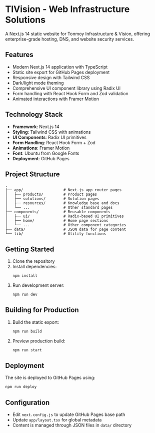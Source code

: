 # TIVision - Web Infrastructure Solutions

A Next.js 14 static website for Tonmoy Infrastructure & Vision, offering enterprise-grade hosting, DNS, and website security services.

## Features

- Modern Next.js 14 application with TypeScript
- Static site export for GitHub Pages deployment
- Responsive design with Tailwind CSS
- Dark/light mode theming
- Comprehensive UI component library using Radix UI
- Form handling with React Hook Form and Zod validation
- Animated interactions with Framer Motion

## Technology Stack

- **Framework**: Next.js 14
- **Styling**: Tailwind CSS with animations
- **UI Components**: Radix UI primitives
- **Form Handling**: React Hook Form + Zod
- **Animations**: Framer Motion
- **Font**: Ubuntu from Google Fonts
- **Deployment**: GitHub Pages

## Project Structure

```
.
├── app/                  # Next.js app router pages
│   ├── products/         # Product pages
│   ├── solutions/        # Solution pages
│   ├── resources/        # Knowledge base and docs
│   └── ...               # Other standard pages
├── components/           # Reusable components
│   ├── ui/               # Radix-based UI primitives
│   ├── home/             # Home page sections
│   └── ...               # Other component categories
├── data/                 # JSON data for page content
└── lib/                  # Utility functions
```

## Getting Started

1. Clone the repository
2. Install dependencies:
   ```bash
   npm install
   ```
3. Run development server:
   ```bash
   npm run dev
   ```

## Building for Production

1. Build the static export:
   ```bash
   npm run build
   ```
2. Preview production build:
   ```bash
   npm run start
   ```

## Deployment

The site is deployed to GitHub Pages using:
```bash
npm run deploy
```

## Configuration

- Edit `next.config.js` to update GitHub Pages base path
- Update `app/layout.tsx` for global metadata
- Content is managed through JSON files in `data/` directory
